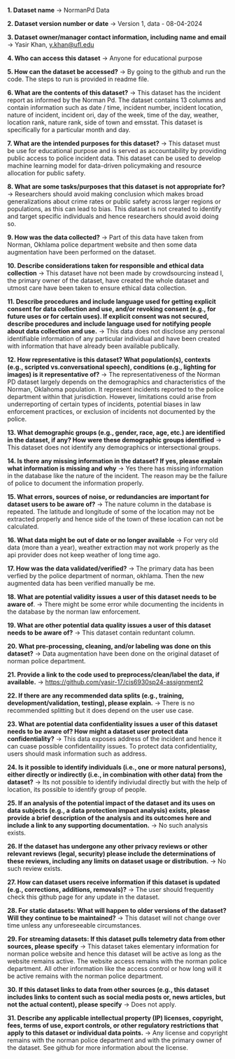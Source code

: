 **1. Dataset name**
-> NormanPd Data

**2. Dataset version number or date**
-> Version 1, data - 08-04-2024

**3. Dataset owner/manager contact information, including name and email**
-> Yasir Khan, y.khan@ufl.edu

**4. Who can access this dataset**
-> Anyone for educational purpose

**5. How can the dataset be accessed?**
-> By going to the github and run the code. The steps to run is provided in readme file.

**6. What are the contents of this dataset?**
-> This dataset has the incident report as informed by the Norman Pd. The dataset contains 13 columns and contain information such as date / time, incident number, incident location, nature of incident, incident ori, day of the week, time of the day, weather, location rank,  nature rank, side of town and emsstat. This dataset is specifically for a particular month and day.

**7. What are the intended purposes for this dataset?**
-> This dataset must be use for educational purpose and is served as accountability by providing public access to police incident data. This dataset can be used to develop machine learning model for data-driven policymaking and resource allocation for public safety.

**8. What are some tasks/purposes that this dataset is not appropriate for?**
-> Researchers should avoid making conclusion which makes broad generalizations about crime rates or public safety across larger regions or populations, as this can lead to bias. This dataset is not created to identify and target specific individuals and hence researchers should avoid doing so.

**9. How was the data collected?**
-> Part of this data have taken from Norman, Okhlama police department website and then some data augmentation have been performed on the dataset.

**10. Describe considerations taken for responsible and ethical data collection**
-> This dataset have not been made by crowdsourcing instead I, the primary owner of the dataset, have created the whole dataset and utmost care have been taken to ensure ethical data collection.

**11. Describe procedures and include language used for getting explicit consent for data collection and use, and/or revoking consent (e.g., for future uses or for certain uses). If explicit consent was not secured, describe procedures and include language used for notifying people about data collection and use.**
-> This data does not disclose any personal identifiable information of any particular individual and have been created with information that have already been available publically.

**12. How representative is this dataset? What population(s), contexts (e.g., scripted vs.conversational speech), conditions (e.g., lighting for images) is it representative of?**
-> The representativeness of the Norman PD dataset largely depends on the demographics and characteristics of the Norman, Oklahoma population. It represent incidents reported to the police department within that jurisdiction. However, limitations could arise from underreporting of certain types of incidents, potential biases in law enforcement practices, or exclusion of incidents not documented by the police.

**13. What demographic groups (e.g., gender, race, age, etc.) are identified in the dataset, if any? How were these demographic groups identified**
-> This dataset does not identify any demographics or intersectional groups. 

**14. Is there any missing information in the dataset? If yes, please explain what information is missing and why**
-> Yes there has missing information in the database like the nature of the incident. The reason may be the failure of police to document the information properly.

**15. What errors, sources of noise, or redundancies are important for dataset users to be aware of?**
-> The nature column in the database is repeated. The latitude and longitude of some of the location may not be extracted properly and hence side of the town of these location can not be calculated.

**16. What data might be out of date or no longer available**
-> For very old data (more than a year), weather extraction may not work properly as the api provider does not keep weather of long time ago. 

**17. How was the data validated/verified?**
-> The primary data has been verfied by the police department of norman, okhlama. Then the new augmented data has been verified manually be me.

**18. What are potential validity issues a user of this dataset needs to be aware of**.
-> There might be some error while documenting the incidents in the database by the norman law enforcement. 

**19. What are other potential data quality issues a user of this dataset needs to be aware of?**
-> This dataset contain reduntant column. 

**20. What pre-processing, cleaning, and/or labeling was done on this dataset?**
-> Data augmentation have been done on the original dataset of norman police department.

**21. Provide a link to the code used to preprocess/clean/label the data, if available.**
-> https://github.com/yasir-17/cis6930sp24-assignment2

**22. If there are any recommended data splits (e.g., training, development/validation, testing), please explain.**
-> There is no recommended splitting but it does depend on the user use case.

**23. What are potential data confidentiality issues a user of this dataset needs to be aware of? How might a dataset user protect data confidentiality?**
-> This data exposes address of the incident and hence it can cuase possible confidentaility issues. To protect data confidentiality, users should mask information such as address.

**24. Is it possible to identify individuals (i.e., one or more natural persons), either directly or indirectly (i.e., in combination with other data) from the dataset?**
-> Its not possible to identify indiviudal directly but with the help of location, its possible to identify group of people.

**25. If an analysis of the potential impact of the dataset and its uses on data subjects (e.g., a data protection impact analysis) exists, please provide a brief description of the analysis and its outcomes here and include a link to any supporting documentation.**
-> No such analysis exists.

**26. If the dataset has undergone any other privacy reviews or other relevant reviews (legal, security) please include the determinations of these reviews, including any limits on dataset usage or distribution.**
-> No such review exists.

**27. How can dataset users receive information if this dataset is updated (e.g., corrections, additions, removals)?**
-> The user should frequently check this github page for any update in the dataset.

**28. For static datasets: What will happen to older versions of the dataset? Will they continue to be maintained?**
-> This dataset will not change over time unless any unforeseeable circumstances. 

**29. For streaming datasets: If this dataset pulls telemetry data from other sources, please specify**
-> This dataset takes elementary information for norman police website and hence this dataset will be active as long as the website remains active. The website access remains with the norman police department. All other information like the access control or how long will it be active remains with the norman police department. 

**30. If this dataset links to data from other sources (e.g., this dataset includes links to content such as social media posts or, news articles, but not the actual content), please specify**
-> Does not apply.

**31. Describe any applicable intellectual property (IP) licenses, copyright, fees, terms of use, export controls, or other regulatory restrictions that apply to this dataset or individual data points.**
-> Any license and copyright remains with the norman police department and with the primary owner of the dataset. See github for more information about the license. 


